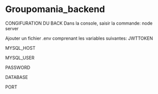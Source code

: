 # Groupomania_backend

CONGIFURATION DU BACK
Dans la console, saisir la commande: node server


Ajouter un fichier .env comprenant les variables suivantes:
JWTTOKEN

MYSQL_HOST

MYSQL_USER

PASSWORD

DATABASE

PORT
      
